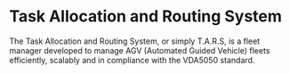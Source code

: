 # Task Allocation and Routing System

The Task Allocation and Routing System, or simply T.A.R.S, is a fleet manager developed to manage AGV (Automated Guided Vehicle) fleets efficiently, 
scalably and in compliance with the VDA5050 standard. 

<!---
## 🛠 Prerequisites

Before you begin, make sure you have installed the following tools:

- [Miniconda](https://docs.anaconda.com/free/miniconda/)

## ⚙ Installing

To install the application, follow these steps:

1. Create an virtual enviroment using conda and activate it:
```
conda create --name fleet_management python=3.11.9
conda activate fleet_management
```

2. Install the dependecies with pip:
```
pip install -r .\requirements.txt
```

3. Populate the .env with the Discord Token:
```
BROKER_ADDRESS=write your broker address here
BROKER_PORT=write your broker port here
```

## 🚀 Running

To start the server you just need to execute the main.py file, like this:

```
python main.py
```
* You can acess the landing page at:
```
http://localhost:3000/
```

* The API docs is at:
```
http://localhost:3000/docs
```

* And the MQTT messages docs is at:
```
http://localhost:3000/mqtt
```

## 🤩 Collaborators

We thank the following people who contributed to this project:

<table>
  <tr>
    <td align="center">
      <a href="https://github.com/vannisson" title="Vannisson Github Profile">
        <img src="https://github.com/vannisson.png" width="100px;" alt="Geovane Github Profile Photo"/><br>
        <sub>
          <b>Geovane Filho</b>
        </sub>
      </a>
    </td>
    <td align="center">
      <a href="https://github.com/becacoli" title="Becacoli Github Profile">
        <img src="https://github.com/becacoli.png" width="100px;" alt="Becacoli Github Profile Photo"/><br>
        <sub>
          <b>Rebeca Queiroz</b>
        </sub>
      </a>
    </td>
    <td align="center">
      <a href="https://github.com/glauberrleite" title="GlauberRLeite Github Profile">
        <img src="https://github.com/glauberrleite.png" width="100px;" alt="Glauber Github Profile Photo"/><br>
        <sub>
          <b>Glauber Leite</b>
        </sub>
      </a>
    </td>
  </tr>
</table>

## 📜 License

Esse projeto está sob licença. Veja o arquivo [LICENÇA](LICENSE.md) para mais detalhes.

## 📚 References

* [VDA-5050](https://github.com/VDA5050/VDA5050)
* Add more references...
-->

